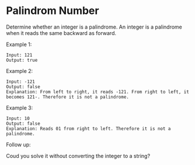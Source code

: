 # Palindrom Number

Determine whether an integer is a palindrome. An integer is a palindrome when it reads the same backward as forward.

Example 1:

``` 
Input: 121
Output: true
```
Example 2:

``` 
Input: -121
Output: false
Explanation: From left to right, it reads -121. From right to left, it becomes 121-. Therefore it is not a palindrome.
``` 
Example 3:

``` 
Input: 10
Output: false
Explanation: Reads 01 from right to left. Therefore it is not a palindrome.
``` 
Follow up:

Coud you solve it without converting the integer to a string?
